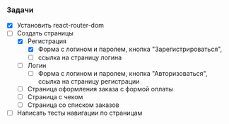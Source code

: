 ### **Задачи**
- [x]  Установить react-router-dom
- [ ]  Создать страницы
    - [x]  Регистрация
        - [x] Форма с логином и паролем, кнопка "Зарегистрироваться",
        - [ ] ссылка на страницу логина
    - [ ]  Логин
        - [ ]  Форма с логином и паролем, кнопка "Авторизоваться",
        ссылка на страницу регистрации
    - [ ]  Страница оформления заказа с формой оплаты
    - [ ]  Страница с чеком
    - [ ]  Страница со списком заказов
- [ ]  Написать тесты навигации по страницам
